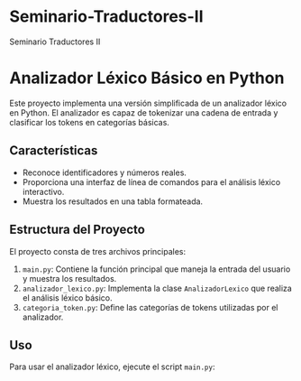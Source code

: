 # Seminario-Traductores-II
Seminario Traductores II

# Analizador Léxico Básico en Python

Este proyecto implementa una versión simplificada de un analizador léxico en Python. El analizador es capaz de tokenizar una cadena de entrada y clasificar los tokens en categorías básicas.

## Características

- Reconoce identificadores y números reales.
- Proporciona una interfaz de línea de comandos para el análisis léxico interactivo.
- Muestra los resultados en una tabla formateada.

## Estructura del Proyecto

El proyecto consta de tres archivos principales:

1. `main.py`: Contiene la función principal que maneja la entrada del usuario y muestra los resultados.
2. `analizador_lexico.py`: Implementa la clase `AnalizadorLexico` que realiza el análisis léxico básico.
3. `categoria_token.py`: Define las categorías de tokens utilizadas por el analizador.

## Uso

Para usar el analizador léxico, ejecute el script `main.py`:

